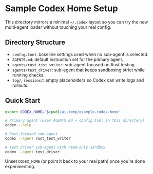 # Sample Codex Home Setup

This directory mirrors a minimal `~/.codex` layout so you can try the new multi-agent loader without touching your real config.

## Directory Structure

- `config.toml`: baseline settings used when no sub-agent is selected.
- `AGENTS.md`: default instruction set for the primary agent.
- `agents/rust_test_writer`: sub-agent focused on Rust testing.
- `agents/test_driver`: sub-agent that keeps sandboxing strict while running checks.
- `log/`, `sessions/`: empty placeholders so Codex can write logs and rollouts.

## Quick Start

```bash
export CODEX_HOME="$(pwd)/ai-temp/example-codex-home"

# Primary agent (uses AGENTS.md + config.toml in this directory)
codex --help

# Rust-focused sub-agent
codex --agent rust_test_writer

# Test driver sub-agent with read-only sandbox
codex --agent test_driver
```

Unset `CODEX_HOME` (or point it back to your real path) once you're done experimenting.
